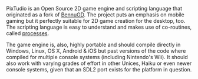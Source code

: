 PixTudio is an Open Source 2D game engine and scripting language that originated as a fork of [BennuGD](http://www.bennugd.org). The project puts an emphasis on mobile gaming but it perfectly suitable for 2D game creation for the desktop, too.
The scripting language is easy to understand and makes use of co-routines, called [processes](#process).

The game engine is, also, highly portable and should compile directly in Windows, Linux, OS X, Android & iOS but past versions of the code where compiled for multiple console systems (including Nintendo's Wii). It should also work with varying grades of effort in other Unices, Haiku or even newer console systems, given that an SDL2 port exists for the platform in question.
